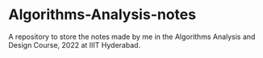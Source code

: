 # Algorithms-Analysis-notes
A repository to store the notes made by me in the Algorithms Analysis and Design Course, 2022 at IIIT Hyderabad.
